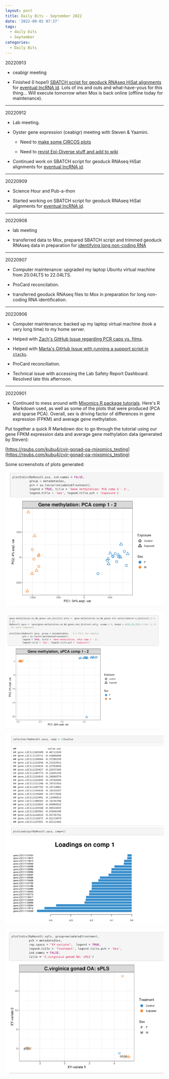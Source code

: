 ```yaml
---
layout: post
title: Daily Bits - September 2022
date: '2022-09-02 07:37'
tags: 
  - daily bits
  - September
categories: 
  - Daily Bits
---
```



20220913

- ceabigr meeting

- Finished (I hope!) [SBATCH script for geoduck RNAseq HiSat alignments](https://github.com/RobertsLab/sams-notebook/blob/master/sbatch_scripts/20220914-pgen-hisat2-Panopea-generosa-v1.0-index-align-stringtie_isoforms.sh) for [eventual lncRNA id](https://github.com/RobertsLab/resources/issues/1434). Lots of ins and outs and what-have-yous for this thing... Will execute tomorrow when Mox is back online (offline today for maintenance).

---

20220912

- Lab meeting.

- Oyster gene expression (ceabigr) meeting with Steven & Yaamini.

  - Need to [make some CIRCOS plots](https://github.com/sr320/ceabigr/issues/70)

  - Need to [revist Epi-Diverse stuff and add to wiki](https://github.com/sr320/ceabigr/issues/69)

- Continued work on SBATCH script for geoduck RNAseq HiSat alignments for [eventual lncRNA id](https://github.com/RobertsLab/resources/issues/1434).

---

20220909

- Science Hour and Pub-a-thon

- Started working on SBATCH script for geoduck RNAseq HiSat alignments for [eventual lncRNA id](https://github.com/RobertsLab/resources/issues/1434).

---

20220908

- lab meeting

- transferred data to Mox, prepared SBATCH script and trimmed geoduck RNAseq data in preparation for [identifying long non-coding RNA](https://github.com/RobertsLab/resources/issues/1434)

---

20220907

- Computer maintenance: upgraded my laptop Ubuntu virtual machine from 20.04LTS to 22.04LTS.

- ProCard reconcilation.

- transferred geoduck RNAseq files to Mox in preparation for long non-coding RNA identification.

---

20220906

- Computer maintenance: backed up my laptop virtual machine (took a very long time) to my home server.

- Helped with [Zach's GitHub Issue regarding PCR caps vs. films](https://github.com/RobertsLab/resources/issues/1520).

- Helped with [Marta's GitHub Issue with running a support script in `stacks`](https://github.com/RobertsLab/resources/issues/1516#issuecomment-1238614587).

- ProCard reconciliation.

- Technical issue with accessing the Lab Safety Report Dashboard. Resolved late this afternoon.

---

20220901

- Continued to mess around with [Mixomics R package tutorials](https://mixomicsteam.github.io/Bookdown/pls.html). Here's R Markdown used, as well as some of the plots that were produced (PCA and sparse PCA). Overall, sex is driving factor of differences in gene expression (FPKM) and average gene methylation.

Put together a quick R Markdown doc to go through the tutorial using our gene FPKM expression data and average gene methylation data (generated by Steven):

[https://rpubs.com/kubu4/cvir-gonad-oa-mixomics_testing](https://rpubs.com/kubu4/cvir-gonad-oa-mixomics_testing)

Some screenshots of plots generated:

![PCA plot comparing impacts of average gene methylation, OA exposure, and sex. Orange shapes are males. Blue shapes are female. Circles are control water conditions. Triangles are exposed to OA water conditions. Oranges (males) are all grouped together on the left side of the PCA plot. Females are all grouped together on the right side of the PCA plot.](https://github.com/RobertsLab/sams-notebook/blob/master/images/screencaps/20220901-daily_bits-mixomics-gene_methylation-PCA.png?raw=true)

![Sparse PCA plot (sPCA) comparing impacts of average gene methylation, OA exposure, and sex. Orange shapes are males. Blue shapes are female. Circles are control water conditions. Triangles are exposed to OA water conditions. Oranges (males) are all grouped together on the upper left side of the sPCA plot. Females are all grouped together on the upper right side of the sPCA plot. A single, blue triangle is on the bottom right side of the sPCA plot.](https://github.com/RobertsLab/sams-notebook/blob/master/images/screencaps/20220901-daily_bits-mixomics-gene_methylation-sPCA.png?raw=true)


![Screenshot showing list of genes and the sPCA loading values contributing the most to the sPCA Comp 1 from above. List is followed by bar plot to visualize the loadings in the list above.](https://github.com/RobertsLab/sams-notebook/blob/master/images/screencaps/20220901-daily_bits-mixomics-gene_methylation-sPCA-loadings_comp1.png?raw=true)


![A Sparse Projection to Latent Structure (sPLS) plot of C.virginica gonad gene expression (FPKM) values and gene average methylation values. Blue letters are control water conditions. Orange letters are exposed OA water conditions. The letter 'F' represents females. The letter 'M' represents males. All females are tightly clusterd in the lower left corner. All males are tightly clustered in the lower right corner.](https://github.com/RobertsLab/sams-notebook/blob/master/images/screencaps/20220901-daily_bits-mixomics-gene_methylation-sPLS.png?raw=true)